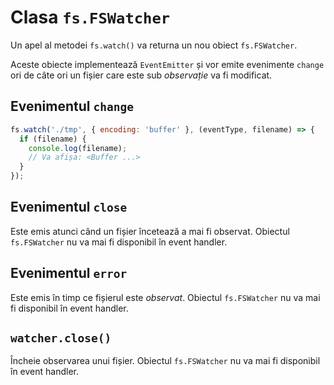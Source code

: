 # Clasa `fs.FSWatcher`

Un apel al metodei `fs.watch()` va returna un nou obiect `fs.FSWatcher`.

Aceste obiecte implementează `EventEmitter` și vor emite evenimente `change` ori de câte ori un fișier care este sub *observație* va fi modificat.

## Evenimentul `change`

```javascript
fs.watch('./tmp', { encoding: 'buffer' }, (eventType, filename) => {
  if (filename) {
    console.log(filename);
    // Va afișa: <Buffer ...>
  }
});
```

## Evenimentul `close`

Este emis atunci când un fișier încetează a mai fi observat. Obiectul `fs.FSWatcher` nu va mai fi disponibil în event handler.

## Evenimentul `error`

Este emis în timp ce fișierul este *observat*. Obiectul `fs.FSWatcher` nu va mai fi disponibil în event handler.

## `watcher.close()`

Încheie observarea unui fișier. Obiectul `fs.FSWatcher` nu va mai fi disponibil în event handler.
